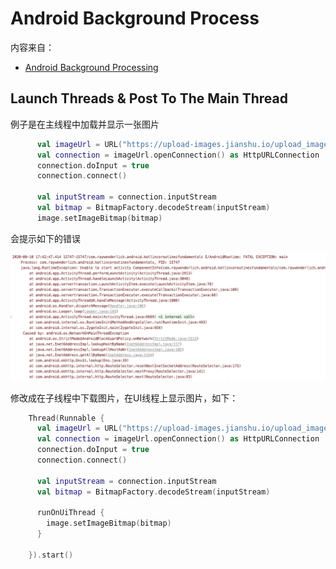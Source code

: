 # Android Background Process

内容来自：

+ [Android Background Processing](https://www.raywenderlich.com/10376966-android-background-processing)



## Launch Threads & Post To The Main Thread

例子是在主线程中加载并显示一张图片

```kotlin
      val imageUrl = URL("https://upload-images.jianshu.io/upload_images/5809200-a99419bb94924e6d.jpg?imageMogr2/auto-orient/strip%7CimageView2/2/w/1240")
      val connection = imageUrl.openConnection() as HttpURLConnection
      connection.doInput = true
      connection.connect()

      val inputStream = connection.inputStream
      val bitmap = BitmapFactory.decodeStream(inputStream)
      image.setImageBitmap(bitmap)
```

会提示如下的错误

![001](https://github.com/winfredzen/Android-Basic/blob/master/Android%20Background%20Process/images/001.png)



修改成在子线程中下载图片，在UI线程上显示图片，如下：

```kotlin
    Thread(Runnable {
      val imageUrl = URL("https://upload-images.jianshu.io/upload_images/5809200-a99419bb94924e6d.jpg?imageMogr2/auto-orient/strip%7CimageView2/2/w/1240")
      val connection = imageUrl.openConnection() as HttpURLConnection
      connection.doInput = true
      connection.connect()

      val inputStream = connection.inputStream
      val bitmap = BitmapFactory.decodeStream(inputStream)

      runOnUiThread {
        image.setImageBitmap(bitmap)
      }

    }).start()
```

